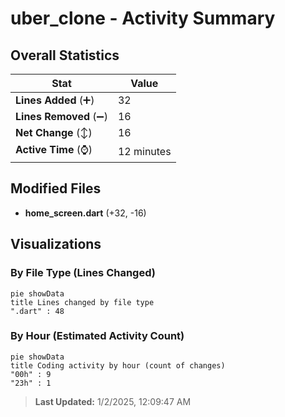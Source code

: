 # uber_clone - Activity Summary 

## Overall Statistics

| Stat                   | Value                                                             |
| ---------------------- | ----------------------------------------------------------------- |
| **Lines Added** (➕)   | 32                                          |
| **Lines Removed** (➖) | 16                                        |
| **Net Change** (↕)    | 16                |
| **Active Time** (⌚)   | 12 minutes |


## Modified Files
- **home_screen.dart** (+32, -16)

## Visualizations

### By File Type (Lines Changed)

```mermaid
pie showData
title Lines changed by file type
".dart" : 48
```

### By Hour (Estimated Activity Count)

```mermaid
pie showData
title Coding activity by hour (count of changes)
"00h" : 9
"23h" : 1
```


> **Last Updated:** 1/2/2025, 12:09:47 AM